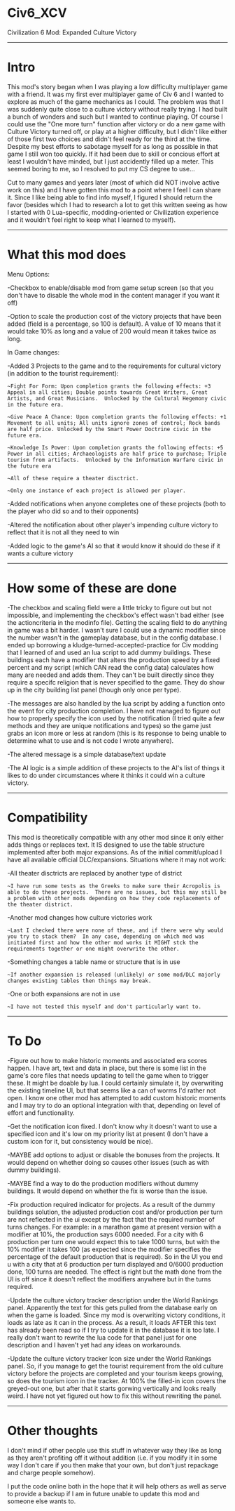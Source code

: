 # Civ6_XCV
Civilization 6 Mod: Expanded Culture Victory

---------------------------------------------------------
# Intro

This mod's story began when I was playing a low difficulty multiplayer game with a friend.  It was my first ever multiplayer game of Civ 6 and I wanted to explore as much of the game mechanics as I could.  The problem was that I was suddenly quite close to a culture victory without really trying.  I had built a bunch of wonders and such but I wanted to continue playing.  Of course I could use the "One more turn" function after victory or do a new game with Culture Victory turned off, or play at a higher difficulty, but I didn't like either of those first two choices and didn't feel ready for the third at the time.  Despite my best efforts to sabotage myself for as long as possible in that game I still won too quickly.  If it had been due to skill or concious effort at least I wouldn't have minded, but I just accidently filled up a meter.  This seemed boring to me, so I resolved to put my CS degree to use...

Cut to many games and years later (most of which did NOT involve active work on this) and I have gotten this mod to a point where I feel I can share it.  Since I like being able to find info myself, I figured I should return the favor (besides which I had to research a lot to get this written seeing as how I started with 0 Lua-specific, modding-oriented or Civilization experience and it wouldn't feel right to keep what I learned to myself).

---------------------------------------------------------
# What this mod does

Menu Options:

  -Checkbox to enable/disable mod from game setup screen (so that you don't have to disable the whole mod in the content manager if you want it off)

  -Option to scale the production cost of the victory projects that have been added (field is a percentage, so 100 is default).  A value of 10 means that it would take 10% as long and a value of 200 would mean it takes twice as long.
  
In Game changes:

  -Added 3 Projects to the game and to the requirements for cultural victory (in addition to the tourist requirement):
  
    ~Fight For Form: Upon completion grants the following effects: +3 Appeal in all cities; Double points towards Great Writers, Great Artists, and Great Musicians.  Unlocked by the Cultural Hegemony civic in the future era.
    
    ~Give Peace A Chance: Upon completion grants the following effects: +1 Movement to all units; All units ignore zones of control; Rock bands are half price. Unlocked by the Smart Power Doctrine civic in the future era.
    
    ~Knowledge Is Power: Upon completion grants the following effects: +5 Power in all cities; Archaeologists are half price to purchase; Triple tourism from artifacts.  Unlocked by the Information Warfare civic in the future era
    
    ~All of these require a theater disctrict.
    
    ~Only one instance of each project is allowed per player.
    
  -Added notifications when anyone completes one of these projects (both to the player who did so and to their opponents)
  
  -Altered the notification about other player's impending culture victory to reflect that it is not all they need to win
  
  -Added logic to the game's AI so that it would know it should do these if it wants a culture victory
  
---------------------------------------------------------
# How some of these are done

-The checkbox and scaling field were a little tricky to figure out but not impossible, and implementing the checkbox's effect wasn't bad either (see the actioncriteria in the modinfo file).  Getting the scaling field to do anything in game was a bit harder.  I wasn't sure I could use a dynamic modifier since the number wasn't in the gameplay database, but in the config database.  I ended up borrowing a kludge-turned-accepted-practice for Civ modding that I learned of and used an lua script to add dummy buildings.  These buildings each have a modifier that alters the production speed by a fixed percent and my script (which CAN read the config data) calculates how many are needed and adds them.  They can't be built directly since they require a specifc religion that is never specified to the game.  They do show up in the city building list panel (though only once per type).

-The messages are also handled by the lua script by adding a function onto the event for city production completion.  I have not managed to figure out how to properly specify the icon used by the notification (I tried quite a few methods and they are unique notifications and types) so the game just grabs an icon more or less at random (this is its response to being unable to determine what to use and is not code I wrote anywhere).

-The altered message is a simple database/text update

-The AI logic is a simple addition of these projects to the AI's list of things it likes to do under circumstances where it thinks it could win a culture victory.

---------------------------------------------------------
# Compatibility

This mod is theoretically compatible with any other mod since it only either adds things or replaces text.  It IS designed to use the table structure implemented after both major expansions.  As of the initial commit/upload I have all available official DLC/expansions.  Situations where it may not work:

  -All theater disctricts are replaced by another type of district
  
    ~I have run some tests as the Greeks to make sure their Acropolis is able to do these projects.  There are no issues, but this may still be a problem with other mods depending on how they code replacements of the theater district.
    
  -Another mod changes how culture victories work
  
    ~Last I checked there were none of these, and if there were why would you try to stack them?  In any case, depending on which mod was initiated first and how the other mod works it MIGHT stck the requirements together or one might overwrite the other.
    
  -Something changes a table name or structure that is in use
  
    ~If another expansion is released (unlikely) or some mod/DLC majorly changes existing tables then things may break.
    
  -One or both expansions are not in use
  
    ~I have not tested this myself and don't particularly want to.
    
---------------------------------------------------------
# To Do

  -Figure out how to make historic moments and associated era scores happen.  I have art, text and data in place, but there is some list in the game's core files that needs updating to tell the game when to trigger these.  It might be doable by lua.  I could certainly simulate it, by overwriting the existing timeline UI, but that seems like a can of worms I'd rather not open.  I know one other mod has attempted to add custom historic moments and I may try to do an optional integration with that, depending on level of effort and functionality.
  
  -Get the notification icon fixed.  I don't know why it doesn't want to use a specified icon and it's low on my priority list at present (I don't have a custom icon for it, but consistency would be nice).
  
  -MAYBE add options to adjust or disable the bonuses from the projects.  It would depend on whether doing so causes other issues (such as with dummy buildings).
  
  -MAYBE find a way to do the production modifiers without dummy buildings.  It would depend on whether the fix is worse than the issue.
  
  -Fix production required indicator for projects.  As a result of the dummy buildings solution, the adjusted production cost and/or production per turn are not reflected in the ui except by the fact that the required number of turns changes.  For example: in a marathon game at present version with a modifier at 10%, the production says 6000 needed.  For a city with 6 production per turn one would expect this to take 1000 turns, but with the 10% modifier it takes 100 (as expected since the modifier specifies the percentage of the default production that is required).  So in the UI you end u with a city that at 6 production per turn displayed and 0/6000 production done, 100 turns are needed.  The effect is right but the math done from the UI is off since it doesn't reflect the modifiers anywhere but in the turns required.
  
  -Update the culture victory tracker description under the World Rankings panel.  Apparently the text for this gets pulled from the database early on when the game is loaded.  Since my mod is overwriting victory conditions, it loads as late as it can in the process.  As a result, it loads AFTER this text has already been read so if I try to update it in the database it is too late.  I really don't want to rewrite the lua code for that panel just for one description and I haven't yet had any ideas on workarounds.
  
  -Update the culture victory tracker Icon size under the World Rankings panel.  So, if you manage to get the tourist requirement from the old culture victory before the projects are completed and your tourism keeps growing, so does the tourism icon in the tracker.  At 100% the filled-in icon covers the greyed-out one, but after that it starts gorwing vertically and looks really weird.  I have not yet figured out how to fix this without rewriting the panel.
    
    
---------------------------------------------------------
# Other thoughts

I don't mind if other people use this stuff in whatever way they like as long as they aren't profiting off it without addition (i.e. if you modify it in some way I don't care if you then make that your own, but don't just repackage and charge people somehow).

I put the code online both in the hope that it will help others as well as serve to provide a backup if I am in future unable to update this mod and someone else wants to.
  

